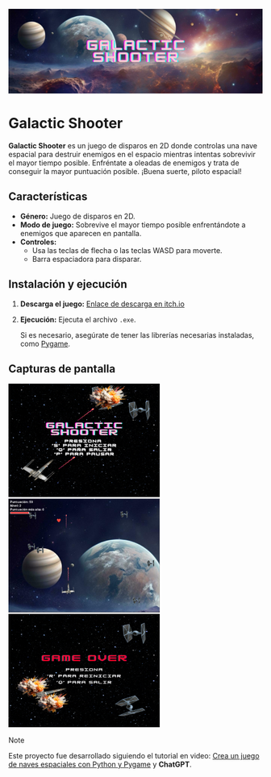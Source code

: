 ![Pantalla de inicio](portada.png)

# Galactic Shooter

**Galactic Shooter** es un juego de disparos en 2D donde controlas una nave espacial para destruir enemigos en el espacio mientras intentas sobrevivir el mayor tiempo posible. Enfréntate a oleadas de enemigos y trata de conseguir la mayor puntuación posible. ¡Buena suerte, piloto espacial!


## Características

- **Género:** Juego de disparos en 2D.
- **Modo de juego:** Sobrevive el mayor tiempo posible enfrentándote a enemigos que aparecen en pantalla.
- **Controles:**
  - Usa las teclas de flecha o las teclas WASD para moverte.
  - Barra espaciadora para disparar.
    


## Instalación y ejecución

1. **Descarga el juego:** [Enlace de descarga en itch.io](https://parcivaldev.itch.io/galacticshooter)
2. **Ejecución:** Ejecuta el archivo `.exe`.
   
   Si es necesario, asegúrate de tener las librerías necesarias instaladas, como [Pygame](https://www.pygame.org/news).

## Capturas de pantalla
<div>
    <img src="assets/start.png" alt="Pantalla de inicio" style="width: 300px; height: auto;">
    <img src="juego.png" alt="En medio de una partida" style="width: 300px; height: auto;">
    <img src="assets/game_over.png" alt="Pantalla de Game Over" style="width: 300px; height: auto;">
</div>


> [!NOTE]
Este proyecto fue desarrollado siguiendo el tutorial en video: [Crea un juego de naves espaciales con Python y Pygame](https://www.youtube.com/watch?v=fGM9Zj7vrBo) y **ChatGPT**.

